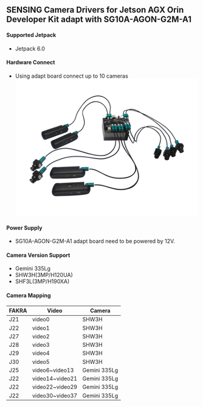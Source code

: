 ## SENSING Camera Drivers for Jetson AGX Orin Developer Kit adapt with SG10A-AGON-G2M-A1

#### Supported Jetpack

* Jetpack 6.0

#### Hardware Connect

* Using adapt board connect up to 10 cameras
  ![alt text](../../Picture/SENSING%20Deserializer%20Adapt%20Board/SG10A-AGON-G2M-A1%20with%20Jetson%20AGX%20Orin%20Devkit.png)

#### Power Supply

* SG10A-AGON-G2M-A1 adapt board need to be powered by 12V.

#### Camera Version Support

* Gemini 335Lg
* SHW3H(3MP/H120UA)
* SHF3L(3MP/H190XA)

#### Camera Mapping

| FAKRA |      Video      |    Camera    |
| ----- | --------------- | ------------ |
|  J21  |      video0     |     SHW3H    |
|  J22  |      video1     |     SHW3H    |
|  J27  |      video2     |     SHW3H    |
|  J28  |      video3     |     SHW3H    |
|  J29  |      video4     |     SHW3H    |
|  J30  |      video5     |     SHW3H    |
|  J25  | video6~video13  | Gemini 335Lg |
|  J22  | video14~video21 | Gemini 335Lg |
|  J22  | video22~video29 | Gemini 335Lg |
|  J22  | video30~video37 | Gemini 335Lg |
